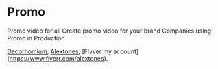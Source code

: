 # Promo
Promo video for all
Create promo video for your brand
Companies using Promo in Production

[Decorhomium](https://www.decorhomium.com/),
[Alextones](http://www.alextones.com/),
[Fivver my account] (https://www.fiverr.com/alextones).
